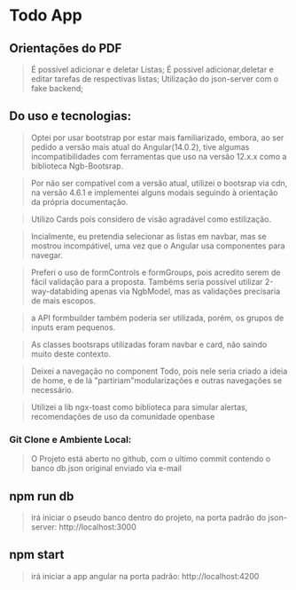 # Todo App

## Orientações do PDF
>É possível adicionar e deletar Listas;
>É possivel adicionar,deletar e editar tarefas de respectivas listas;
>Utilização do json-server com o fake backend;


## Do uso e tecnologias:

> Optei por usar bootstrap por estar mais familiarizado, embora, ao ser pedido a versão mais atual do Angular(14.0.2), tive algumas incompatibilidades com ferramentas que uso na versão 12.x.x como a biblioteca Ngb-Bootsrap.

> Por não ser compatível com a versão atual, utilizei o bootsrap via cdn, na versão 4.6.1 e implementei alguns modais seguindo à orientação da própria documentação.

> Utilizo Cards pois considero de visão agradável como estilização.

> Incialmente, eu pretendia selecionar as listas em navbar, mas se mostrou incompátivel, uma vez que o Angular usa componentes para navegar.


> Preferi o uso de formControls e formGroups, pois acredito serem de fácil validação para a proposta.
> Tambéms seria possível utilizar 2-way-databiding apenas via NgbModel, mas as validações precisaria de mais escopos.


> a API formbuilder também poderia ser utilizada, porém, os grupos de inputs eram pequenos.

> As classes bootsraps utilizadas foram navbar e card, não saindo muito deste contexto.

> Deixei a navegação no component Todo, pois nele seria criado a ideia de home, e de lá "partiriam"modularizações e outras navegações se necessário.

>Utilizei a lib ngx-toast como biblioteca para simular alertas, recomendações de uso da comunidade openbase

### Git Clone e Ambiente Local:

> O Projeto está aberto no github, com o ultimo commit contendo o banco db.json original enviado via e-mail

## npm run db
> irá iniciar o pseudo banco dentro do projeto, na porta padrão do json-server: http://localhost:3000

## npm start
> irá iniciar a app angular na porta padrão: http://localhost:4200
